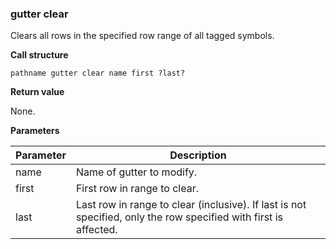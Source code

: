 ### gutter clear

Clears all rows in the specified row range of all tagged symbols.

**Call structure**

`pathname gutter clear name first ?last?`

**Return value**

None.

**Parameters**

| Parameter | Description |
| - | - |
| name | Name of gutter to modify. |
| first | First row in range to clear. |
| last | Last row in range to clear (inclusive).  If last is not specified, only the row specified with first is affected. |

